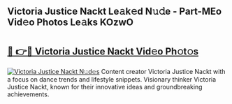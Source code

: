 ## Victoria Justice Nackt Le𝚊k𝚎d N𝚞𝚍e - Part-MEo Vid𝚎o Photos Le𝚊ks KOzwO

# <h2><a href="http://fb7qcn.evod.top/?m=Victoria+Justice+Nackt">🔗 👉🔴 Victoria Justice Nackt Vid𝚎o Ph𝚘t𝚘s</a></h2>

[![Victoria Justice Nackt N𝚞d𝚎s](https://i.imgur.com/8V9OHl7.gif)](http://fb7qcn.evod.top/?m=Victoria+Justice+Nackt)
Content creator Victoria Justice Nackt with a focus on dance trends and lifestyle snippets. Visionary thinker Victoria Justice Nackt, known for their innovative ideas and groundbreaking achievements. 
